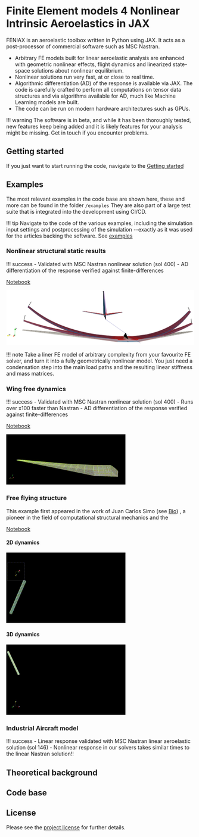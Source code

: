 # Finite Element models 4 Nonlinear Intrinsic Aeroelastics in JAX

FENIAX is an aeroelastic toolbox  written in Python using JAX. It acts as a post-processor of commercial software such as MSC Nastran. 

- Arbitrary FE models built for linear aeroelastic analysis are enhanced with geometric nonlinear effects, flight dynamics and linearized state-space solutions about nonlinear equilibrium.
- Nonlinear solutions run very fast, at or close to real time.
- Algorithmic differentiation (AD) of the response is available via JAX. The code is carefully crafted to perform all computations on tensor data structures and via algorithms available for AD, much like Machine Learning models are built.
- The code can be run on modern hardware architectures such as GPUs.

!!! warning 
	The software is in beta, and while it has been thoroughly tested, new features keep being added and it is likely features for your analysis might be missing. Get in touch if you encounter problems.



## Getting started
If you just want to start running the code, navigate to the [Getting started](./getting_started.md)
## Examples
The most relevant examples in the code base are shown here, these and more can be found in the folder `/examples`
They are also part of a large test suite that is integrated into the development using CI/CD.

!!! tip
    Navigate to the code of the various examples, including the simulation input settings and postprocessing of the simulation --exactly as it was used for the articles backing the software. See [examples](./examples.md)


### Nonlinear structural static results
!!! success
    - Validated with MSC Nastran nonlinear solution (sol 400)
	- AD differentiation of the response verified against finite-differences
	

[Notebook](./examples/SailPlane/sailplane_nb.md)

![Sail Plane static](./img/SailPlane3D_front.png)

!!! note
    Take a liner FE model of arbitrary complexity from your favourite FE solver, and turn it into a fully geometrically nonlinear model. You just need a condensation step into the main load paths and the resulting linear stiffness and mass matrices.  
### Wing free dynamics
!!! success
    - Validated with MSC Nastran nonlinear solution (sol 400)
    - Runs over x100 faster than Nastran 
    - AD differentiation of the response verified against finite-differences

[Notebook](./examples/wingSP/wingSP_nb.md)


![Wing free dynamics](./media/wingSP_optimized.gif)

	
### Free flying structure
This example first appeared in the work of Juan Carlos Simo (see [Bio](https://mechanics.stanford.edu/simo))
, a pioneer in the field of computational structural mechanics and the 

[Notebook](./examples/wingSP/wingSP_nb.md)

#### 2D dynamics
![Free flying structure 2D](./media/SimoFFB2D_optimized.gif)
#### 3D dynamics
![Free flying structure 3D](./media/SimoFFB3D_optimized.gif)

### Industrial Aircraft model
!!! success
    - Linear response validated with MSC Nastran linear aeroelastic solution (sol 146)
	- Nonlinear response in our solvers takes similar times to the linear Nastran solution!! 

<!-- #### Gust clamped model -->

<!-- [Notebook](./examples/industrialAC/main.md) -->


<!-- ![XRF1-gustclamped](./media/xrf1_gust_optimized.gif) -->


<!-- #### Gust trimmed flight -->
<!-- ![XRF1-Trim+gust](./media/xrf1_trimgust_optimized.gif) -->

## Theoretical background

## Code base
	
## License
Please see the [project license](./LICENSE.md) for further details.
